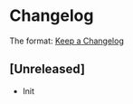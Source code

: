 # Changelog

The format: [Keep a Changelog](http://keepachangelog.com/en/1.0.0/)

## [Unreleased]

- Init
